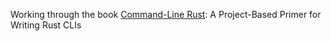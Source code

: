 Working through the book [Command-Line Rust](https://www.oreilly.com/library/view/command-line-rust/9781098109424/): A Project-Based Primer for Writing Rust CLIs
